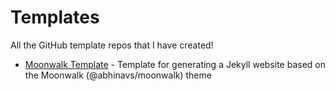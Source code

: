 # Templates
All the GitHub template repos that I have created!

- [Moonwalk Template](https://github.com/Zo-Bro-23/moonwalk-template) - Template for generating a Jekyll website based on the Moonwalk (@abhinavs/moonwalk) theme
